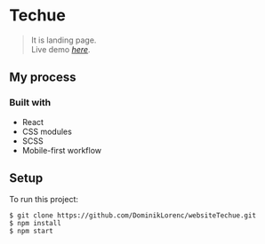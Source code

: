 # Techue
> It is landing page.   
> Live demo [_here_](https://dominiklorenc.github.io/websiteTechue/). <!-- If you have the project hosted somewhere, include the link here. -->


## My process

### Built with
- React
- CSS modules 
- SCSS
- Mobile-first workflow


## Setup
To run this project:

```
$ git clone https://github.com/DominikLorenc/websiteTechue.git
$ npm install
$ npm start
```
